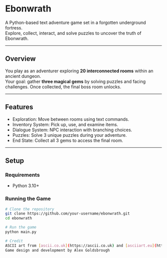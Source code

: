 # Ebonwrath  

A Python-based text adventure game set in a forgotten underground fortress.  
Explore, collect, interact, and solve puzzles to uncover the truth of Ebonwrath.  

---

## Overview
You play as an adventurer exploring **20 interconnected rooms** within an ancient dungeon.  
Your goal: gather **three magical gems** by solving puzzles and facing challenges. Once collected, the final boss room unlocks.  

---

## Features
- Exploration: Move between rooms using text commands.  
- Inventory System: Pick up, use, and examine items.
- Dialogue System: NPC interaction with branching choices.  
- Puzzles: Solve 3 unique puzzles during your adventure.  
- End State: Collect all 3 gems to access the final room.  

---

## Setup

### Requirements
- Python 3.10+  

### Running the Game
```bash
# Clone the repository
git clone https://github.com/your-username/ebonwrath.git
cd ebonwrath

# Run the game
python main.py

# Credit
ASCII art from [ascii.co.uk](https://ascii.co.uk) and [asciiart.eu](https://www.asciiart.eu).
Game design and development by Alex Goldsbrough